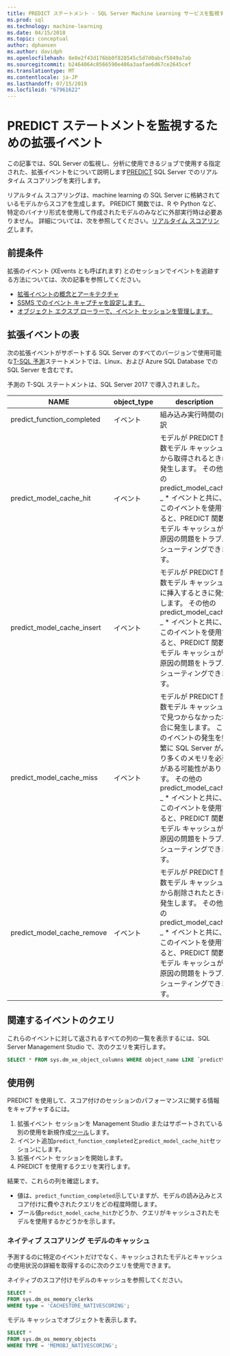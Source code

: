 ```yaml
---
title: PREDICT ステートメント - SQL Server Machine Learning サービスを監視するための拡張イベント
ms.prod: sql
ms.technology: machine-learning
ms.date: 04/15/2018
ms.topic: conceptual
author: dphansen
ms.author: davidph
ms.openlocfilehash: 8e8e2f43d176bb0f828545c5d7d0abcf5849a7ab
ms.sourcegitcommit: b2464064c0566590e486a3aafae6d67ce2645cef
ms.translationtype: MT
ms.contentlocale: ja-JP
ms.lasthandoff: 07/15/2019
ms.locfileid: "67961622"
---
```

# <a name="extended-events-for-monitoring-predict-statements"></a>PREDICT ステートメントを監視するための拡張イベント

この記事では、SQL Server の監視し、分析に使用できるジョブで使用する指定された、拡張イベントをについて説明します[PREDICT](https://docs.microsoft.com/sql/t-sql/queries/predict-transact-sql) SQL Server でのリアルタイム スコアリングを実行します。

リアルタイム スコアリングは、machine learning の SQL Server に格納されているモデルからスコアを生成します。 PREDICT 関数では、R や Python など、特定のバイナリ形式を使用して作成されたモデルのみなどに外部実行時は必要ありません。 詳細については、次を参照してください。[リアルタイム スコアリング](https://docs.microsoft.com/sql/advanced-analytics/real-time-scoring)します。

## <a name="prerequisites"></a>前提条件

拡張のイベント (XEvents とも呼ばれます) とのセッションでイベントを追跡する方法については、次の記事を参照してください。

+ [拡張イベントの概念とアーキテクチャ](https://docs.microsoft.com/sql/relational-databases/extended-events/extended-events)
+ [SSMS でのイベント キャプチャを設定します。](https://docs.microsoft.com/sql/relational-databases/extended-events/quick-start-extended-events-in-sql-server)
+ [オブジェクト エクスプ ローラーで、イベント セッションを管理します。](https://docs.microsoft.com/sql/relational-databases/extended-events/manage-event-sessions-in-the-object-explorer)

## <a name="table-of-extended-events"></a>拡張イベントの表

次の拡張イベントがサポートする SQL Server のすべてのバージョンで使用可能な[T-SQL 予測](https://docs.microsoft.com/sql/t-sql/queries/predict-transact-sql)ステートメントでは、Linux、および Azure SQL Database での SQL Server を含むです。 

予測の T-SQL ステートメントは、SQL Server 2017 で導入されました。 

|NAME |object_type|description| 
|----|----|----|
|predict_function_completed |イベント  |組み込み実行時間の内訳|
|predict_model_cache_hit |イベント|モデルが PREDICT 関数モデル キャッシュから取得されるときに発生します。 その他の predict_model_cache _ * イベントと共に、このイベントを使用すると、PREDICT 関数モデル キャッシュが原因の問題をトラブルシューティングできます。|
|predict_model_cache_insert |イベント  |   モデルが PREDICT 関数モデル キャッシュに挿入するときに発生します。 その他の predict_model_cache _ * イベントと共に、このイベントを使用すると、PREDICT 関数モデル キャッシュが原因の問題をトラブルシューティングできます。    |
|predict_model_cache_miss   |イベント|モデルが PREDICT 関数モデル キャッシュで見つからなかった場合に発生します。 このイベントの発生を頻繁に SQL Server がより多くのメモリを必要がある可能性があります。 その他の predict_model_cache _ * イベントと共に、このイベントを使用すると、PREDICT 関数モデル キャッシュが原因の問題をトラブルシューティングできます。|
|predict_model_cache_remove |イベント| モデルが PREDICT 関数モデル キャッシュから削除されたときに発生します。 その他の predict_model_cache _ * イベントと共に、このイベントを使用すると、PREDICT 関数モデル キャッシュが原因の問題をトラブルシューティングできます。|

## <a name="query-for-related-events"></a>関連するイベントのクエリ

これらのイベントに対して返されるすべての列の一覧を表示するには、SQL Server Management Studio で、次のクエリを実行します。

```sql
SELECT * FROM sys.dm_xe_object_columns WHERE object_name LIKE `predict%'
```

## <a name="examples"></a>使用例

PREDICT を使用して、スコア付けのセッションのパフォーマンスに関する情報をキャプチャするには。

1. 拡張イベント セッションを Management Studio またはサポートされている別の使用を新規作成[ツール](https://docs.microsoft.com/sql/relational-databases/extended-events/extended-events-tools)します。
2. イベント追加`predict_function_completed`と`predict_model_cache_hit`セッションにします。
3. 拡張イベント セッションを開始します。
4. PREDICT を使用するクエリを実行します。

結果で、これらの列を確認します。

+ 値は、`predict_function_completed`示していますが、モデルの読み込みとスコア付けに費やされたクエリをどの程度時間します。
+ ブール値`predict_model_cache_hit`かどうか、クエリがキャッシュされたモデルを使用するかどうかを示します。 

### <a name="native-scoring-model-cache"></a>ネイティブ スコアリング モデルのキャッシュ

予測するのに特定のイベントだけでなく、キャッシュされたモデルとキャッシュの使用状況の詳細を取得するのに次のクエリを使用できます。

ネイティブのスコア付けモデルのキャッシュを参照してください。

```sql
SELECT *
FROM sys.dm_os_memory_clerks
WHERE type = 'CACHESTORE_NATIVESCORING';
```

モデル キャッシュでオブジェクトを表示します。

```sql
SELECT *
FROM sys.dm_os_memory_objects
WHERE TYPE = 'MEMOBJ_NATIVESCORING';
```

